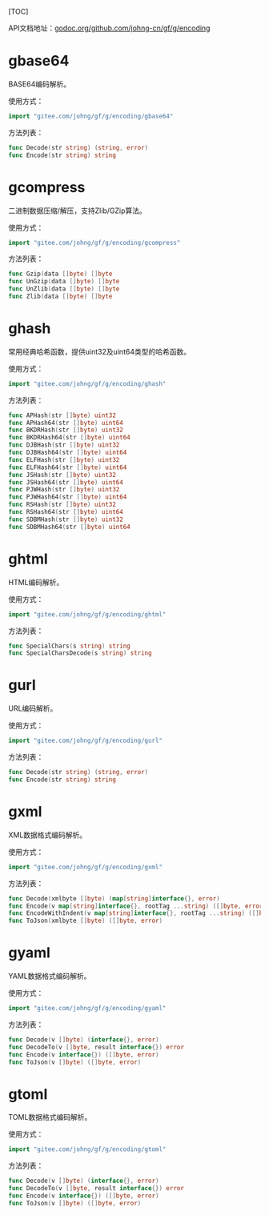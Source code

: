 
[TOC]

API文档地址：[godoc.org/github.com/johng-cn/gf/g/encoding](https://godoc.org/github.com/johng-cn/gf/g/encoding)

# gbase64

BASE64编码解析。

使用方式：
```go
import "gitee.com/johng/gf/g/encoding/gbase64"
```
方法列表：
```go
func Decode(str string) (string, error)
func Encode(str string) string
```

# gcompress

二进制数据压缩/解压，支持Zlib/GZip算法。

使用方式：
```go
import "gitee.com/johng/gf/g/encoding/gcompress"
```
方法列表：
```go
func Gzip(data []byte) []byte
func UnGzip(data []byte) []byte
func UnZlib(data []byte) []byte
func Zlib(data []byte) []byte
```




# ghash

常用经典哈希函数，提供uint32及uint64类型的哈希函数。

使用方式：
```go
import "gitee.com/johng/gf/g/encoding/ghash"
```
方法列表：
```go
func APHash(str []byte) uint32
func APHash64(str []byte) uint64
func BKDRHash(str []byte) uint32
func BKDRHash64(str []byte) uint64
func DJBHash(str []byte) uint32
func DJBHash64(str []byte) uint64
func ELFHash(str []byte) uint32
func ELFHash64(str []byte) uint64
func JSHash(str []byte) uint32
func JSHash64(str []byte) uint64
func PJWHash(str []byte) uint32
func PJWHash64(str []byte) uint64
func RSHash(str []byte) uint32
func RSHash64(str []byte) uint64
func SDBMHash(str []byte) uint32
func SDBMHash64(str []byte) uint64
```

# ghtml

HTML编码解析。

使用方式：
```go
import "gitee.com/johng/gf/g/encoding/ghtml"
```
方法列表：
```go
func SpecialChars(s string) string
func SpecialCharsDecode(s string) string
```





# gurl

URL编码解析。

使用方式：
```go
import "gitee.com/johng/gf/g/encoding/gurl"
```
方法列表：
```go
func Decode(str string) (string, error)
func Encode(str string) string
```

# gxml

XML数据格式编码解析。

使用方式：
```go
import "gitee.com/johng/gf/g/encoding/gxml"
```
方法列表：
```go
func Decode(xmlbyte []byte) (map[string]interface{}, error)
func Encode(v map[string]interface{}, rootTag ...string) ([]byte, error)
func EncodeWithIndent(v map[string]interface{}, rootTag ...string) ([]byte, error)
func ToJson(xmlbyte []byte) ([]byte, error)
```

# gyaml

YAML数据格式编码解析。

使用方式：
```go
import "gitee.com/johng/gf/g/encoding/gyaml"
```
方法列表：
```go
func Decode(v []byte) (interface{}, error)
func DecodeTo(v []byte, result interface{}) error
func Encode(v interface{}) ([]byte, error)
func ToJson(v []byte) ([]byte, error)
```

# gtoml

TOML数据格式编码解析。

使用方式：
```go
import "gitee.com/johng/gf/g/encoding/gtoml"
```
方法列表：
```go
func Decode(v []byte) (interface{}, error)
func DecodeTo(v []byte, result interface{}) error
func Encode(v interface{}) ([]byte, error)
func ToJson(v []byte) ([]byte, error)
```
























